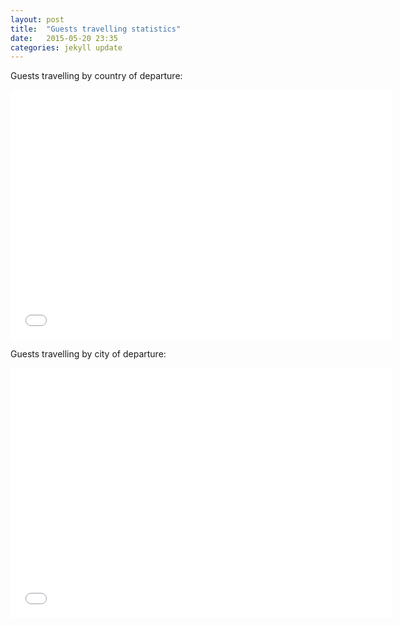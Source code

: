 ```yaml
---
layout: post
title:  "Guests travelling statistics"
date:   2015-05-20 23:35
categories: jekyll update
---
```


Guests travelling by country of departure:

<iframe src="{{ site.baseurl }}/galleries/guests/travelling-country.html"
width="610" height="400" frameborder="0" style="border:0"></iframe>

Guests travelling by city of departure:

<iframe src="{{ site.baseurl }}/galleries/guests/travelling-city.html"
width="610" height="400" frameborder="0" style="border:0"></iframe>
